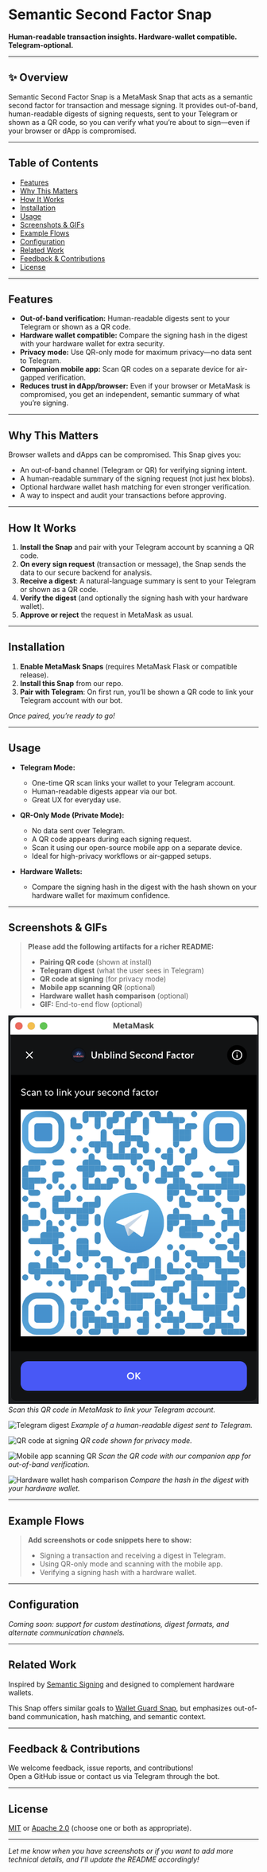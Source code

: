 # Semantic Second Factor Snap

**Human-readable transaction insights. Hardware-wallet compatible. Telegram-optional.**

---

## ✨ Overview

Semantic Second Factor Snap is a MetaMask Snap that acts as a semantic second factor for transaction and message signing. It provides out-of-band, human-readable digests of signing requests, sent to your Telegram or shown as a QR code, so you can verify what you’re about to sign—even if your browser or dApp is compromised.

---

## Table of Contents

- [Features](#features)
- [Why This Matters](#why-this-matters)
- [How It Works](#how-it-works)
- [Installation](#installation)
- [Usage](#usage)
- [Screenshots & GIFs](#screenshots--gifs)
- [Example Flows](#example-flows)
- [Configuration](#configuration)
- [Related Work](#related-work)
- [Feedback & Contributions](#feedback--contributions)
- [License](#license)

---

## Features

- **Out-of-band verification:** Human-readable digests sent to your Telegram or shown as a QR code.
- **Hardware wallet compatible:** Compare the signing hash in the digest with your hardware wallet for extra security.
- **Privacy mode:** Use QR-only mode for maximum privacy—no data sent to Telegram.
- **Companion mobile app:** Scan QR codes on a separate device for air-gapped verification.
- **Reduces trust in dApp/browser:** Even if your browser or MetaMask is compromised, you get an independent, semantic summary of what you’re signing.

---

## Why This Matters

Browser wallets and dApps can be compromised. This Snap gives you:
- An out-of-band channel (Telegram or QR) for verifying signing intent.
- A human-readable summary of the signing request (not just hex blobs).
- Optional hardware wallet hash matching for even stronger verification.
- A way to inspect and audit your transactions before approving.

---

## How It Works

1. **Install the Snap** and pair with your Telegram account by scanning a QR code.
2. **On every sign request** (transaction or message), the Snap sends the data to our secure backend for analysis.
3. **Receive a digest**: A natural-language summary is sent to your Telegram or shown as a QR code.
4. **Verify the digest** (and optionally the signing hash with your hardware wallet).
5. **Approve or reject** the request in MetaMask as usual.

---

## Installation

1. **Enable MetaMask Snaps** (requires MetaMask Flask or compatible release).
2. **Install this Snap** from our repo.
3. **Pair with Telegram**: On first run, you’ll be shown a QR code to link your Telegram account with our bot.

*Once paired, you’re ready to go!*

---

## Usage

- **Telegram Mode:**  
  - One-time QR scan links your wallet to your Telegram account.
  - Human-readable digests appear via our bot.
  - Great UX for everyday use.

- **QR-Only Mode (Private Mode):**  
  - No data sent over Telegram.
  - A QR code appears during each signing request.
  - Scan it using our open-source mobile app on a separate device.
  - Ideal for high-privacy workflows or air-gapped setups.

- **Hardware Wallets:**  
  - Compare the signing hash in the digest with the hash shown on your hardware wallet for maximum confidence.

---

## Screenshots & GIFs

> **Please add the following artifacts for a richer README:**
> - **Pairing QR code** (shown at install)
> - **Telegram digest** (what the user sees in Telegram)
> - **QR code at signing** (for privacy mode)
> - **Mobile app scanning QR** (optional)
> - **Hardware wallet hash comparison** (optional)
> - **GIF:** End-to-end flow (optional)

![Pairing QR code](./screenshots/pairing-qr.png)
*Scan this QR code in MetaMask to link your Telegram account.*

![Telegram digest](./screenshots/telegram-digest.png)
*Example of a human-readable digest sent to Telegram.*

![QR code at signing](./screenshots/qr-signing.png)
*QR code shown for privacy mode.*

![Mobile app scanning QR](./screenshots/mobile-app-scan.png)
*Scan the QR code with our companion app for out-of-band verification.*

![Hardware wallet hash comparison](./screenshots/hw-hash.png)
*Compare the hash in the digest with your hardware wallet.*

---

## Example Flows

> **Add screenshots or code snippets here to show:**
> - Signing a transaction and receiving a digest in Telegram.
> - Using QR-only mode and scanning with the mobile app.
> - Verifying a signing hash with a hardware wallet.

---

## Configuration

*Coming soon: support for custom destinations, digest formats, and alternate communication channels.*

---

## Related Work

Inspired by [Semantic Signing](https://bitfinding.com/blog/semantic-second-factor) and designed to complement hardware wallets.

This Snap offers similar goals to [Wallet Guard Snap](https://github.com/wallet-guard/wallet-guard-snap), but emphasizes out-of-band communication, hash matching, and semantic context.

---

## Feedback & Contributions

We welcome feedback, issue reports, and contributions!  
Open a GitHub issue or contact us via Telegram through the bot.

---

## License

[MIT](../../LICENSE.MIT0) or [Apache 2.0](../../LICENSE.APACHE2) (choose one or both as appropriate).

---

*Let me know when you have screenshots or if you want to add more technical details, and I’ll update the README accordingly!*